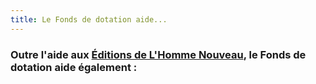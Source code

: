 ```yaml
---
title: Le Fonds de dotation aide...
---
```


### Outre l'aide aux [**Éditions de L'Homme Nouveau**](/homme-nouveau), le Fonds de dotation aide également :  
